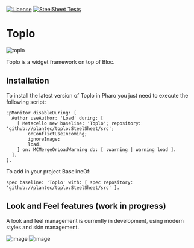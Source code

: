 [![License](https://img.shields.io/github/license/plantec/Toplo.svg)](./LICENSE)
[![SteelSheet Tests](https://github.com/plantec/Toplo/actions/workflows/Tests.yml/badge.svg?branch=SteelSheet)](https://github.com/plantec/Toplo/actions/workflows/Tests.yml)

# Toplo
![toplo](https://github.com/plantec/Toplo/assets/49183340/57963fee-ed86-4ee0-99e1-7c39e9a9cdf9)

Toplo is a widget framework on top of Bloc. 

## Installation

To install the latest version of Toplo in Pharo you just need to execute the following script:

```Smalltalk
EpMonitor disableDuring: [
  Author useAuthor: 'Load' during: [
    [ Metacello new baseline: 'Toplo'; repository: 'github://plantec/toplo:SteelSheet/src';
        onConflictUseIncoming;
        ignoreImage;
        load.
    ] on: MCMergeOrLoadWarning do: [ :warning | warning load ].
  ].
].
```

To add in your project BaselineOf:

```Smalltalk
spec baseline: 'Toplo' with: [ spec repository: 'github://plantec/toplo:SteelSheet/src' ].
```

## Look and Feel features (work in progress)

A look and feel management is currently in development, using modern styles and skin management.

![image](https://github.com/plantec/Toplo/assets/49183340/2e61623f-5844-4294-b87a-195dd6c1c636)
![image](https://github.com/plantec/Toplo/assets/49183340/a76ee5a2-1e2f-414f-8ab8-4dad71d4fc4f)
